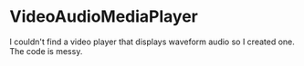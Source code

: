 # VideoAudioMediaPlayer
I couldn't find a video player that displays waveform audio so I created one.
The code is messy.
